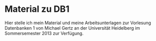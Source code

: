 Material zu DB1
==============

Hier stelle ich mein Material und meine Arbeitsunterlagen zur Vorlesung Datenbanken 1
von Michael Gertz an der Universität Heidelberg im Sommersemester 2013 zur Verfügung.
